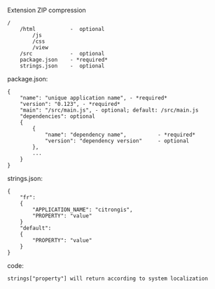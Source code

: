 Extension ZIP compression

    /
        /html           -  optional
            /js
            /css
            /view
        /src            -  optional
        package.json    - *required*
        strings.json    -  optional


package.json:
```
{
    "name": "unique application name", - *required*
    "version": "0.123", - *required*
    "main": "/src/main.js", - optional; default: /src/main.js
    "dependencies": optional
    {
        {
            "name": "dependency name",          - *required*
            "version": "dependency version"     - optional
        },
        ...
    }
}
```

strings.json:
```
{
    "fr":
    {
        "APPLICATION_NAME": "citrongis",
        "PROPERTY": "value"
    }
    "default":
    {
        "PROPERTY": "value"
    }
}
```

code:

    strings["property"] will return according to system localization